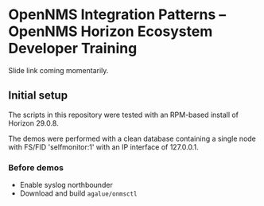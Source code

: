 # OpenNMS Integration Patterns – OpenNMS Horizon Ecosystem Developer Training

Slide link coming momentarily.

## Initial setup

The scripts in this repository were tested with an RPM-based install of Horizon 29.0.8.

The demos were performed with a clean database containing a single node with FS/FID 'selfmonitor:1' with an IP interface of 127.0.0.1.

### Before demos

* Enable syslog northbounder
* Download and build `agalue/onmsctl`
